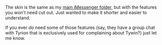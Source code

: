 The skin is the same as my [main iMessenger folder](https://github.com/Azdaema/AO3-Skin_Messaging/tree/master/iMessenger), but with the features you won't need cut out. Just wanted to make it shorter and easier to understand.

If you ever _do_ need some of those features (say, they have a group chat with Tyrion that is exclusively used for complaining about Tywin?) just let me know.
